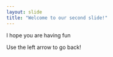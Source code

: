 ```yaml
---
layout: slide
title: "Welcome to our second slide!"
---
```

I hope you are having fun

Use the left arrow to go back!
